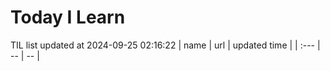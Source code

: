 # Today I Learn 
TIL list updated at 2024-09-25 02:16:22
| name | url | updated time |
| :--- | -- | -- |
